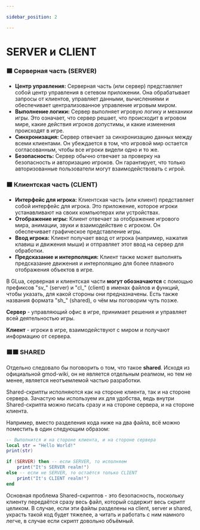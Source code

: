 ```yaml
---

sidebar_position: 2

---
```


# SERVER и CLIENT

### 🟦 Серверная часть (SERVER)
-  **Центр управления:** Серверная часть (или сервер) представляет собой центр управления в сетевом приложении. Она обрабатывает запросы от клиентов, управляет данными, вычислениями и обеспечивает централизованное управление игровым миром.
- **Выполнение логики:** Сервер выполняет игровую логику и механики игры. Это означает, что сервер решает, что происходит в игровом мире, какие действия игроков допустимы, и какие изменения происходят в игре.
- **Синхронизация:** Сервер отвечает за синхронизацию данных между всеми клиентами. Он убеждается в том, что игровой мир остается согласованным, чтобы все игроки видели одно и то же.
- **Безопасность:** Сервер обычно отвечает за проверку на безопасность и авторизацию игроков. Он гарантирует, что только авторизованные пользователи могут взаимодействовать с игрой.

### 🟧 Клиентская часть (CLIENT)
- **Интерфейс для игрока:** Клиентская часть (или клиент) представляет собой интерфейс для игрока. Это приложение, которое игроки устанавливают на своих компьютерах или устройствах.
- **Отображение игры:** Клиент отвечает за отображение игрового мира, анимации, звуки и взаимодействие с игроком. Он обеспечивает графическое представление игры.
- **Ввод игрока:** Клиент получает ввод от игрока (например, нажатия клавиш и движения мыши) и отправляет этот ввод на сервер для обработки.
- **Предсказание и интерполяция:** Клиент также может выполнять предсказание движения и интерполяцию для более плавного отображения объектов в игре.

В GLua, серверная и клиентская части **могут обозначаются** с помощью префиксов "sv_" (server) и "cl_" (client) в именах файлов и функций, чтобы указать, для какой стороны они предназначены. Есть также названия формата "sh_" (shared), о чём мы поговорим чуть позже.

**Сервер** - управляющий офис в игре, принимает решения и управляет всей деятельностью игры.

**Клиент** - игроки в игре, взаимодействуют с миром и получают информацию от сервера.

### 🟦🟧 SHARED

Отдельно следовало бы поговорить о том, что такое **shared**. Исходя из официальной gmod-wiki, он не является отдельным реалмом, но тем не менее, является неотъемлемой частью разработки.

Shared-скрипты исполняются как на стороне клиента, так и на стороне сервера. Зачастую мы используем их для удобства, ведь внутри Shared-скрипта можно писать сразу и на стороне сервера, и на стороне клиента.

Например, вместо разделения кода ниже на два файла, всё можно поместить в один следующим образом:

```lua
-- Выполнится и на стороне клиента, и на стороне сервера
local str = "Hello World!"
print(str)

if (SERVER) then -- если SERVER, то исполняем
	print("It's SERVER realm!")
else -- если не SERVER, то остаётся только CLIENT
	print("It's CLIENT realm!")
end
```

Основная проблема Shared-скриптов - это безопасность, поскольку клиенту передаётся сразу весь файл, который содержит весь скрипт целиком. В случае, если эти файлы разделены на client, server и shared, украсть такой код будет тяжелее, а читать и работать с ним намного легче, в случае если скрипт довольно объёмный.